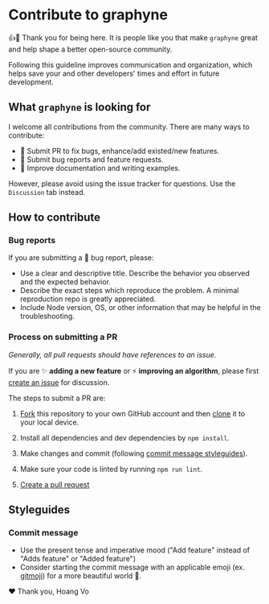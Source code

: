 # Contribute to graphyne

:+1::tada: Thank you for being here. It is people like you that make `graphyne` great and help shape a better open-source community.

Following this guideline improves communication and organization, which helps save your and other developers' times and effort in future development.

## What `graphyne` is looking for

I welcome all contributions from the community. There are many ways to contribute:

- :art: Submit PR to fix bugs, enhance/add existed/new features.
- :children_crossing: Submit bug reports and feature requests.
- :pencil: Improve documentation and writing examples.

However, please avoid using the issue tracker for questions. Use the `Discussion` tab instead.

## How to contribute

### Bug reports

If you are submitting a :bug: bug report, please:

- Use a clear and descriptive title. Describe the behavior you observed and the expected behavior.
- Describe the exact steps which reproduce the problem. A minimal reproduction repo is greatly appreciated.
- Include Node version, OS, or other information that may be helpful in the troubleshooting.

### Process on submitting a PR

*Generally, all pull requests should have references to an issue.*

If you are :sparkles: **adding a new feature** or :zap: **improving an algorithm**, please first [create an issue](../../issues/new) for discussion.

The steps to submit a PR are:

1. [Fork](https://help.github.com/articles/fork-a-repo/) this repository to your own GitHub account and then [clone](https://help.github.com/articles/cloning-a-repository/) it to your local device.

2. Install all dependencies and dev dependencies by `npm install`.

3. Make changes and commit (following [commit message styleguides](#commit-message)).

4. Make sure your code is linted by running `npm run lint`.

5. [Create a pull request](https://help.github.com/en/articles/creating-a-pull-request-from-a-fork)

## Styleguides

### Commit message

- Use the present tense and imperative mood ("Add feature" instead of "Adds feature" or "Added feature")
- Consider starting the commit message with an applicable emoji (ex. [gitmoji](https://gitmoji.carloscuesta.me)) for a more beautiful world :rainbow:.

:heart: Thank you,
Hoang Vo
